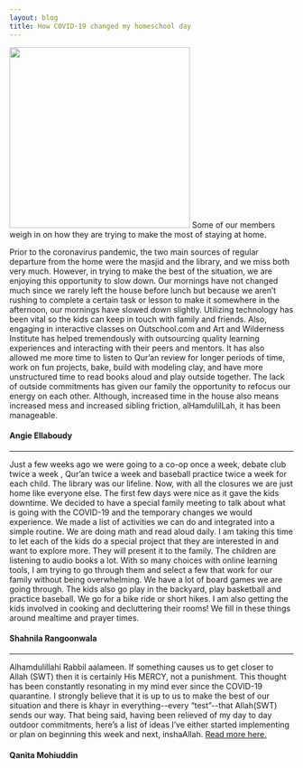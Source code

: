 ```yaml
---
layout: blog
title: How COVID-19 changed my homeschool day
---
```

<img src="https://user-images.githubusercontent.com/7043355/77243425-16003e00-6bc7-11ea-9bed-b3eecf114c26.png" width="320px" />
Some of our members weigh in on how they are trying to make the most of staying at home. 

Prior to the coronavirus pandemic, the two main sources of regular departure from the home were the masjid and the library, and we miss both very much. However, in trying to make the best of the situation, we are enjoying this opportunity to slow down. Our mornings have not changed much since we rarely left the house before lunch but because we aren’t rushing to complete a certain task or lesson to make it somewhere in the afternoon, our mornings have slowed down slightly. Utilizing technology has been vital so the kids can keep in touch with family and friends. Also, engaging in interactive classes on Outschool.com and Art and Wilderness Institute has helped tremendously with outsourcing quality learning experiences and interacting with their peers and mentors. It has also allowed me more time to listen to Qur’an review for longer periods of time, work on fun projects, bake, build with modeling clay, and have more unstructured time to read books aloud and play outside together. The lack of outside commitments has given our family the opportunity to refocus our energy on each other. Although, increased time in the house also means increased mess and increased sibling friction, alHamdulilLah, it has been manageable.
#### Angie Ellaboudy
----
Just a few weeks ago we were going to a co-op once a week, debate club twice a week , Qur’an twice a week and baseball practice twice a week for each child.  The library was our lifeline.  Now, with all the closures we are just home like everyone else. The first few days were nice as it gave the kids downtime.  We decided to have a special family meeting to talk about what is going with the COVID-19 and the temporary changes we would experience.  We made a list of activities we can do and integrated into a simple routine. We are doing math and read aloud daily. I am taking this time to let each of the kids do a special project that they are interested in and want to explore more.  They will present it to the family. The children are listening to audio books a lot.  With so many choices with online learning tools, I am trying to go through them and select a few that work for our family without being overwhelming.  We have a lot of board games we are going through. The kids also go play in the backyard, play basketball and practice baseball. We go for a bike ride or short hikes. I am also getting the kids involved in cooking and decluttering their rooms! We fill in these things around mealtime and prayer times. 
#### Shahnila Rangoonwala
----
Alhamdulillahi Rabbil aalameen.  If something causes us to get closer to Allah (SWT) then it is certainly His MERCY, not a punishment.  This thought has been constantly resonating in my mind ever since the COVID-19 quarantine.  I strongly believe that it is up to us to make the best of our situation and there is khayr in everything--every “test”--that Allah(SWT) sends our way.  That being said, having been relieved of my day to day outdoor commitments, here’s a list of ideas I’ve either started implementing or plan on beginning this week and next, inshaAllah.
[Read more here.](http://www.muslimhomeschoolnetwork.com/blog/2020/03/21/hopes-and-goals-during-the-quarantine/) 
#### Qanita Mohiuddin


